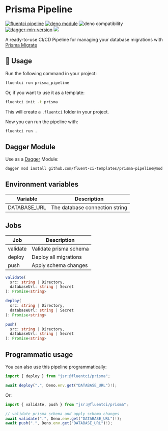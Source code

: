 # Prisma Pipeline

[![fluentci pipeline](https://shield.fluentci.io/x/prisma_pipeline)](https://pkg.fluentci.io/prisma_pipeline)
[![deno module](https://shield.deno.dev/x/prisma_pipeline)](https://deno.land/x/prisma_pipeline)
![deno compatibility](https://shield.deno.dev/deno/^1.42)
[![dagger-min-version](https://shield.fluentci.io/dagger/v0.11.7)](https://dagger.io)
[![](https://img.shields.io/codecov/c/gh/fluent-ci-templates/prisma-pipeline)](https://codecov.io/gh/fluent-ci-templates/prisma-pipeline)

A ready-to-use CI/CD Pipeline for managing your database migrations with [Prisma Migrate](https://www.prisma.io/docs/guides/migrate)

## 🚀 Usage

Run the following command in your project:

```bash
fluentci run prisma_pipeline
```

Or, if you want to use it as a template:

```bash
fluentci init -t prisma
```

This will create a `.fluentci` folder in your project.

Now you can run the pipeline with:

```bash
fluentci run .
```

## Dagger Module

Use as a [Dagger](https://dagger.io) Module:

```bash
dagger mod install github.com/fluent-ci-templates/prisma-pipeline@mod
```

## Environment variables

| Variable         | Description                    |
| ---------------- | ------------------------------ |
| DATABASE_URL     | The database connection string |

## Jobs

| Job       | Description               |
| --------- | ------------------------- |
| validate  | Validate prisma schema    |
| deploy    | Deploy all migrations     |
| push      | Apply schema changes      |

```typescript
validate(
  src: string | Directory,
  databaseUrl: string | Secret
): Promise<string>

deploy(
  src: string | Directory,
  databaseUrl: string | Secret
): Promise<string>

push(
  src: string | Directory,
  databaseUrl: string | Secret
): Promise<string>
```

## Programmatic usage

You can also use this pipeline programmatically:

```ts
import { deploy } from "jsr:@fluentci/prisma";

await deploy(".", Deno.env.get("DATABASE_URL")!);
```

Or:

```ts
import { validate, push } from "jsr:@fluentci/prisma";

// validate prisma schema and apply schema changes
await validate(".", Deno.env.get("DATABASE_URL")!);
await push(".", Deno.env.get("DATABASE_URL")!);
```
